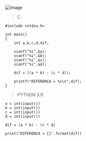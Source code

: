 ![image](https://github.com/lufffe/Beecrowd/assets/90646635/eca71705-4fc9-416e-9ef2-f324eddd0725)

>C

    #include <stdio.h>

    int main()
    {
        int a,b,c,d,dif;
        
        scanf("%i",&a);
        scanf("%i",&b);
        scanf("%i",&c);
        scanf("%i",&d);

        dif = ((a * b) - (c * d));
        
        printf("DIFERENCA = %i\n",dif);
    }

>PYTHON 3.9

    a = int(input())
    b = int(input())
    c = int(input())
    d = int(input())
    
    dif = (a * b) - (c * d)

    print("DIFERENCA = {}".format(dif))
